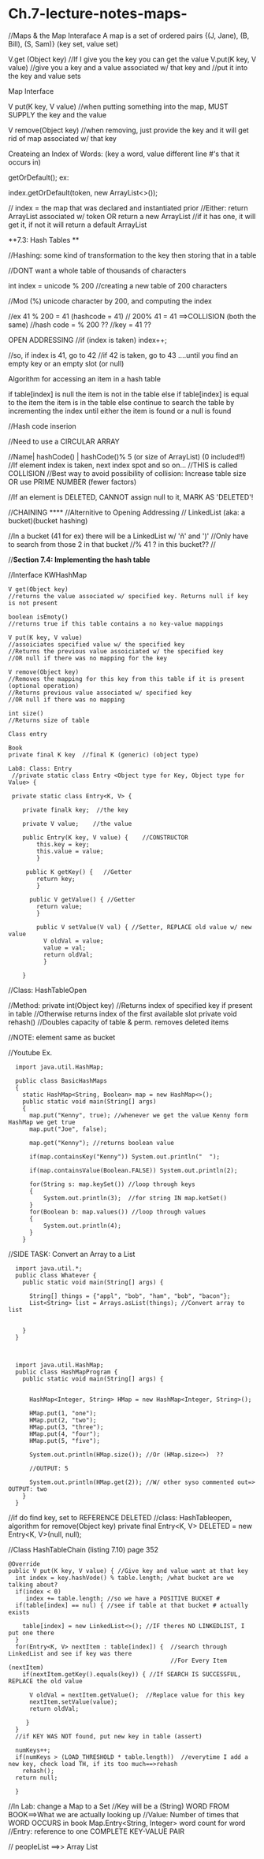 # Ch.7-lecture-notes-maps-

//Maps & the Map Interaface
A map is a set of ordered pairs
{(J, Jane), (B, Bill), (S, Sam)}
(key set, value set)

V.get (Object key) //If I give you the key you can get the value
V.put(K key, V value) //give you a key and a value associated w/ that key and 
                      //put it into the key and value sets

Map Interface

V put(K key, V value)    //when putting something into the map, MUST SUPPLY the key and the value

V remove(Object key)     //when removing, just provide the key and it will get rid of map associated w/ that key

Createing an Index of Words:
(key a word, value different line #'s that it occurs in)

 getOrDefault(); 
ex: 

index.getOrDefault(token, new ArrayList<>()); 

// index = the map that was declared and instantiated prior
//Either: return ArrayList associated w/ token OR return a new ArrayList
//if it has one, it will get it, if not it will return a default ArrayList

**7.3: Hash Tables **

//Hashing: some kind of transformation to the key then storing that in a table

//DONT want a whole table of thousands of characters

int index = unicode % 200 //creating a new table of 200 characters

//Mod (%) unicode character by 200, and computing the index

//ex 41 % 200 = 41 (hashcode = 41)
//   200% 41 = 41   ==>COLLISION (both the same)
//hash code = % 200 ??
//key = 41 ??

OPEN ADDRESSING
//if (index is taken) 
  index++; 

//so, if index is 41, go to 42
//if 42 is taken, go to 43 ....until you find an empty key or an empty slot (or null)

Algorithm for accessing an item in a hash table

if table[index] is null
  the item is not in the table 
else if table[index] is equal to the item
  the item is in the table
else
  continue to search the table by incrementing the index until either the
  item is found or a null is found 
  
  
 //Hash code inserion 
 
//Need to use a CIRCULAR ARRAY 

//Name| hashCode() | hashCode()% 5 (or size of ArrayList) (0 included!!)
//If element index is taken, next index spot and so on...
//THIS is called COLLISION 
//Best way to avoid possibility of collision: Increase table size OR use PRIME NUMBER (fewer factors) 

//If an element is DELETED, CANNOT assign null to it, MARK AS 'DELETED'!

//CHAINING ****
//Alternitive to Opening Addressing
// LinkedList (aka: a bucket)(bucket hashing)

//In a bucket (41 for ex) there will be a LinkedList w/ 'ñ' and ')' 
//Only have to search from those 2 in that bucket 
//% 41 ? in this bucket??
//

//**Section 7.4: Implementing the hash table**

//Interface KWHashMap

    V get(Object key)  
    //returns the value associated w/ specified key. Returns null if key is not present
    
    boolean isEmoty() 
    //returns true if this table contains a no key-value mappings
    
    V put(K key, V value)
    //assoiciates specified value w/ the specified key
    //Returns the previous value assoiciated w/ the specified key
    //OR null if there was no mapping for the key
    
    V remove(Object key)
    //Removes the mapping for this key from this table if it is present (optional operation)
    //Returns previous value associated w/ specified key
    //OR null if there was no mapping
    
    int size()
    //Returns size of table
    
    Class entry
    
    Book
    private final K key  //final K (generic) (object type) 
    
    Lab8: Class: Entry
     //private static class Entry <Object type for Key, Object type for Value> {
     
     private static class Entry<K, V> {
     
        private finalk key;  //the key
        
        private V value;    //the value
        
        public Entry(K key, V value) {    //CONSTRUCTOR
            this.key = key;
            this.value = value;
            }
   
         public K getKey() {   //Getter
            return key;
            }
            
          public V getValue() { //Getter
            return value;
            }
            
            public V setValue(V val) { //Setter, REPLACE old value w/ new value
              V oldVal = value;
              value = val;
              return oldVal;
              }
              
        }
        
  //Class: HashTableOpen
  
  //Method:   private int(Object key)   //Returns index of specified key if present in table
                                        //Otherwise returns index of the first available slot
              private void rehash()     //Doubles capacity of table & perm. removes deleted items
              

//NOTE: element same as bucket

//Youtube Ex.

      import java.util.HashMap;
      
      public class BasicHashMaps
      {
        static HashMap<String, Boolean> map = new HashMap<>();
        public static void main(String[] args)
        {
          map.put("Kenny", true); //whenever we get the value Kenny form HashMap we get true
          map.put("Joe", false);
          
          map.get("Kenny"); //returns boolean value
          
          if(map.containsKey("Kenny")) System.out.println("  ");
          
          if(map.containsValue(Boolean.FALSE)) System.out.println(2);
          
          for(String s: map.keySet()) //loop through keys
          {
              System.out.println(3);  //for string IN map.ketSet()
          }
          for(Boolean b: map.values()) //loop through values
          {
              System.out.println(4);
          }
        }  
  
 //SIDE TASK: Convert an Array to a List
 
      import java.util.*;
      public class Whatever {
        public static void main(String[] args) {
        
          String[] things = {"appl", "bob", "ham", "bob", "bacon"};
          List<String> list = Arrays.asList(things); //Convert array to list
          
        
        }
      }  
  


      import java.util.HashMap;
      public class HashMapProgram {
        public static void main(String[] args) {
        
        
          HashMap<Integer, String> HMap = new HashMap<Integer, String>();
          
          HMap.put(1, "one");
          HMap.put(2, "two");
          HMap.put(3, "three");
          HMap.put(4, "four");
          HMap.put(5, "five");
          
          System.out.println(HMap.size()); //Or (HMap.size<>)  ??
          
          //OUTPUT: 5
          
          System.out.println(HMap.get(2)); //W/ other syso commented out=> OUTPUT: two
        }
      }  
  
  
  //if do find key, set to REFERENCE DELETED
  //class: HashTableopen, algorithm for remove(Object key)
      private final Entry<K, V> DELETED = new Entry<K, V>(null, null);
      
  
  //Class HashTableChain (listing 7.10) page 352
  
    @Override
    public V put(K key, V value) { //Give key and value want at that key
      int index = key.hashVode() % table.length; /what bucket are we talking about?
      if(index < 0)
         index += table.length; //so we have a POSITIVE BUCKET #
      if(table[index] == nul) { //see if table at that bucket # actually exists
      
        table[index] = new LinkedList<>(); //IF theres NO LINKEDLIST, I put one there
      }  
      for(Entry<K, V> nextItem : table[index]) {  //search through LinkedList and see if key was there
                                                  //For Every Item (nextItem)
        if(nextItem.getKey().equals(key)) { //If SEARCH IS SUCCESSFUL, REPLACE the old value
        
          V oldVal = nextItem.getValue();  //Replace value for this key
          nextItem.setValue(value);
          return oldVal;
          
         }
      } 
      //if KEY WAS NOT found, put new key in table (assert)
      
      numKeys++;
      if(numKeys > (LOAD_THRESHOLD * table.length))  //everytime I add a new key, check load TH, if its too much==>rehash
        rehash();
      return null;
      
      }
      
//In Lab: change a Map to a Set
//Key will be a (String) WORD FROM BOOK==>What we are actually looking up
//Value: Number of times that WORD OCCURS in book
      Map.Entry<String, Integer> 
                word    count for word
                //Entry: reference to one COMPLETE KEY-VALUE PAIR
                
      
//  peopleList ==>> Array List
